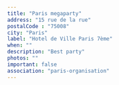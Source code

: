 ```yaml
---
title: "Paris megaparty"
address: "15 rue de la rue"
postalCode : "75008"
city: "Paris"
label: "Hotel de Ville Paris 7ème"
when: ""
description: "Best party"
photos: ""
important: false
association: "paris-organisation"
---
```

